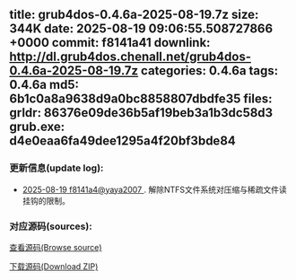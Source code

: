 title: grub4dos-0.4.6a-2025-08-19.7z
size: 344K
date: 2025-08-19 09:06:55.508727866 +0000
commit: f8141a41
downlink: http://dl.grub4dos.chenall.net/grub4dos-0.4.6a-2025-08-19.7z
categories: 0.4.6a
tags: 0.4.6a
md5: 6b1c0a8a9638d9a0bc8858807dbdfe35
files:
  grldr: 86376e09de36b5af19beb3a1b3dc58d3
  grub.exe: d4e0eaa6fa49dee1295a4f20bf3bde84
---

### 更新信息(update log):
  * [2025-08-19 f8141a4@yaya2007 ](https://github.com/chenall/grub4dos/commit/f8141a416b340cb57602a62fbfbcfb0d529d39c6)     ﻿. 解除NTFS文件系统对压缩与稀疏文件读挂钩的限制。


### 对应源码(sources):
  [查看源码(Browse source)](https://github.com/chenall/grub4dos/tree/f8141a416b340cb57602a62fbfbcfb0d529d39c6)

  [下载源码(Download ZIP)](https://github.com/chenall/grub4dos/archive/f8141a416b340cb57602a62fbfbcfb0d529d39c6.zip)
